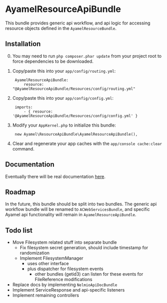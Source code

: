 # AyamelResourceApiBundle #

This bundle provides generic api workflow, and api logic for accessing resource objects defined in the `AyamelResourceBundle`.

## Installation ##

0. You may need to run `php composer.phar update` from your project root to force dependencies to be downloaded.
1. Copy/paste this into your `app/config/routing.yml`:

		AyamelResourceApiBundle:
		    resource: "@AyamelResourceApiBundle/Resources/config/routing.yml"

2. Copy/paste this into your `app/config/config.yml`:

		imports:  
		    - { resource: '@AyamelResourceApiBundle/Resources/config/config.yml' }
	
3. Modify your `AppKernel.php` to initialize this bundle:

		new Ayamel\ResourceApiBundle\AyamelResourceApiBundle(),
		
4. Clear and regenerate your app caches with the `app/console cache:clear` command.
	
## Documentation ##

Eventually there will be real documentation [here](Resources/docs/index.md).
	
## Roadmap ##

In the future, this bundle should be split into two bundles.  The generic api workflow bundle will be renamed to `ACWebServicesBundle`, and specific Ayamel api functionality will remain in `AyamelResourceApiBundle`.

## Todo list ##

* Move Filesystem related stuff into separate bundle
    * Fix filesystem secret generation, should include timestamp for randomization
    * Implement FilesystemManager
        * uses other interface
        * plus dispatcher for filesystem events
            * other bundles (getid3) can listen for these events for FileReference modifications
* Replace docs by implementing `NelmioApiDocBundle`
* Implement ServiceResponse and api-specific listeners
* Implement remaining controllers